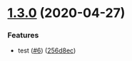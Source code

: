 # [1.3.0](https://github.com/zephyrmathias/next-ebs/compare/v1.2.0...v1.3.0) (2020-04-27)


### Features

* test ([#6](https://github.com/zephyrmathias/next-ebs/issues/6)) ([256d8ec](https://github.com/zephyrmathias/next-ebs/commit/256d8eccb589ff18d3e4aa2a45781a9985fc024a))
